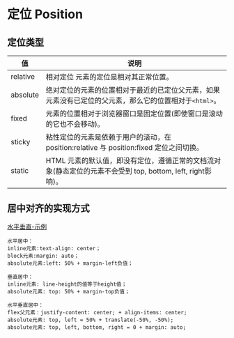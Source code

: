 # 定位 Position

## 定位类型

| 值 | 说明 |
| - | - |
| relative | 相对定位 元素的定位是相对其正常位置。 |
| absolute | 绝对定位的元素的位置相对于最近的已定位父元素，如果元素没有已定位的父元素，那么它的位置相对于`<html>`。 |
| fixed | 元素的位置相对于浏览器窗口是固定位置(即使窗口是滚动的它也不会移动)。 |
| sticky | 粘性定位的元素是依赖于用户的滚动，在 position:relative 与 position:fixed 定位之间切换。 |
| static | HTML 元素的默认值，即没有定位，遵循正常的文档流对象(静态定位的元素不会受到 top, bottom, left, right影响)。 |

## 居中对齐的实现方式
[水平垂直-示例](https://tianyouh.github.io/summarize/css/21/)
```text
水平居中：
inline元素:text-align: center；
block元素:margin: auto；
absolute元素:left: 50% + margin-left负值；

垂直居中：
inline元素: line-height的值等于height值；
absolute元素: top: 50% + margin-top负值；

水平垂直居中：
flex父元素：justify-content: center; + align-items: center;
absolute元素: top, left = 50% + translate(-50%, -50%);
absolute元素: top, left, bottom, right = 0 + margin: auto;
```
